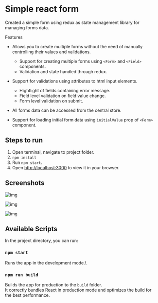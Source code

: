 # Simple react form

Created a simple form using redux as state management library for managing forms data.

Features

- Allows you to create multiple forms without the need of manually controlling their values and validations.
    - Support for creating multiple forms using `<Form>` and `<Field>` components.
    - Validation and state handled through redux.

- Support for validations using attributes to html input elements.
    - Hightlight of fields containing error message.
    - Field level validation on field value change.
    - Form level validation on submit.
  
- All forms data can be accessed from the central store.

- Support for loading initial form data using `initialValue` prop of `<Form>` component.

## Steps to run

1. Open terminal, navigate to project folder.
2. `npm install`
3. Run `npm start`.
4. Open [http://localhost:3000](http://localhost:3000) to view it in your browser.

## Screenshots

![img](https://i.imgur.com/uRBCLx4.png)

![img](https://i.imgur.com/DtdVuBd.png)

![img](https://i.imgur.com/giV3NkD.png)

## Available Scripts

In the project directory, you can run:

### `npm start`

Runs the app in the development mode.\


### `npm run build`

Builds the app for production to the `build` folder.\
It correctly bundles React in production mode and optimizes the build for the best performance.
